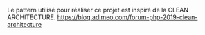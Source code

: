 Le pattern utilisé pour réaliser ce projet est inspiré de la CLEAN ARCHITECTURE.
https://blog.adimeo.com/forum-php-2019-clean-architecture
